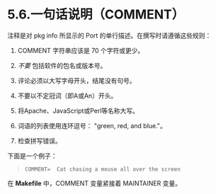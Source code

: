# 5.6.一句话说明（COMMENT）

注释是对 pkg info 所显示的 Port 的单行描述。在撰写时请遵循这些规则：

1. COMMENT 字符串应该是 70 个字符或更少。

2. *不要* 包括软件的包名或版本号。

3. 评论必须以大写字母开头，结尾没有句号。

4. 不要以不定冠词（即A或An）开头。

5. 将Apache、JavaScript或Perl等名称大写。

6. 词语的列表使用连环逗号： "green, red, and blue."。

7. 检查拼写错误。

下面是一个例子：

> ```
> COMMENT=	Cat chasing a mouse all over the screen
> ```

在 **Makefile** 中，COMMENT 变量紧接着 MAINTAINER 变量。
